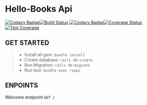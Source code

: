 # Hello-Books Api

[![Codacy Badge](https://api.codacy.com/project/badge/Grade/40b39a7ea89849a9ac59e286de1629b5)](https://www.codacy.com/manual/luc.bayo/hello-books?utm_source=github.com&utm_medium=referral&utm_content=abayo-luc/hello-books&utm_campaign=Badge_Grade)[![Build Status](https://travis-ci.com/abayo-luc/hello-books.svg?branch=develop)](https://travis-ci.com/abayo-luc/hello-books) [![Codacy Badge](https://api.codacy.com/project/badge/Coverage/40b39a7ea89849a9ac59e286de1629b5)](https://www.codacy.com/manual/luc.bayo/hello-books?utm_source=github.com&utm_medium=referral&utm_content=abayo-luc/hello-books&utm_campaign=Badge_Coverage)[![Coverage Status](https://coveralls.io/repos/github/abayo-luc/hello-books/badge.svg?branch=develop)](https://coveralls.io/github/abayo-luc/hello-books?branch=develop)[![Test Coverage](https://api.codeclimate.com/v1/badges/6a6a3e5e3cc0204b0f26/test_coverage)](https://codeclimate.com/github/abayo-luc/hello-books-rb/test_coverage)

## GET STARTED

> - Install all gem: `bundle install`
> - Create database: `rails db:create`
> - Run Migration: `rails db:migrate`
> - Run test: `bundle exec rspec`

## ENPOINTS

Welcome endpoint `GET /`
